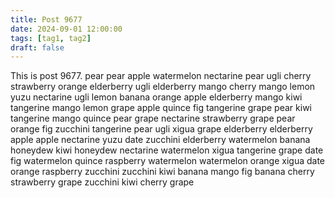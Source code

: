 ```yaml
---
title: Post 9677
date: 2024-09-01 12:00:00
tags: [tag1, tag2]
draft: false
---
```

This is post 9677.
pear
pear
apple
watermelon
nectarine
pear
ugli
cherry
strawberry
orange
elderberry
ugli
elderberry
mango
cherry
mango
lemon
yuzu
nectarine
ugli
lemon
banana
orange
apple
elderberry
mango
kiwi
tangerine
mango
lemon
grape
apple
quince
fig
tangerine
grape
pear
kiwi
tangerine
mango
quince
pear
grape
nectarine
strawberry
grape
pear
orange
fig
zucchini
tangerine
pear
ugli
xigua
grape
elderberry
elderberry
apple
apple
nectarine
yuzu
date
zucchini
elderberry
watermelon
banana
honeydew
kiwi
honeydew
nectarine
watermelon
xigua
tangerine
grape
date
fig
watermelon
quince
raspberry
watermelon
watermelon
orange
xigua
date
orange
raspberry
zucchini
zucchini
kiwi
banana
mango
fig
banana
cherry
strawberry
grape
zucchini
kiwi
cherry
grape
